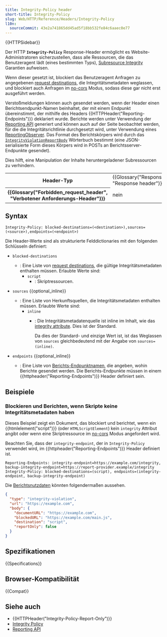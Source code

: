 ```yaml
---
title: Integrity-Policy header
short-title: Integrity-Policy
slug: Web/HTTP/Reference/Headers/Integrity-Policy
l10n:
  sourceCommit: 43e2a741865dd45ad5f18bb532fe84c6aaec0e77
---
```


{{HTTPSidebar}}

Der HTTP **`Integrity-Policy`** Response-Header ermöglicht es Website-Administratoren sicherzustellen, dass alle Ressourcen, die das Benutzeragent lädt (eines bestimmten Typs), [Subresource Integrity](/de/docs/Web/Security/Subresource_Integrity) Garantien aufweisen.

Wenn dieser gesetzt ist, blockiert das Benutzeragent Anfragen zu angegebenen [request destinations](/de/docs/Web/API/Request/destination), die Integritätsmetadaten weglassen, und blockiert auch Anfragen im [no-cors](/de/docs/Web/API/Request/mode#no-cors) Modus, sodass diese gar nicht erst ausgeführt werden.

Verstoßmeldungen können auch gesendet werden, wenn der Header einen Berichtsendpunkt-Namen beinhaltet, der mit einem Endpunkt übereinstimmt, der mithilfe des Headers {{HTTPHeader("Reporting-Endpoints")}} deklariert wurde.
Berichte werden unter Verwendung der [Reporting API](/de/docs/Web/API/Reporting_API) generiert und können auch auf der Seite beobachtet werden, für die die Integritätsrichtlinie durchgesetzt wird, unter Verwendung eines [ReportingObserver](/de/docs/Web/API/ReportingObserver).
Das Format des Berichtskörpers wird durch das [`IntegrityViolationReportBody`](/de/docs/Web/API/IntegrityViolationReportBody) Wörterbuch bestimmt (eine JSON-serialisierte Form dieses Körpers wird in POSTs an Berichtsserver-Endpunkte gesendet).

Dies hilft, eine Manipulation der Inhalte heruntergeladener Subressourcen zu verhindern.

<table class="properties">
  <tbody>
    <tr>
      <th scope="row">Header-Typ</th>
      <td>{{Glossary("Response_header", "Response header")}}</td>
    </tr>
    <tr>
      <th scope="row">{{Glossary("Forbidden_request_header", "Verbotener Anforderungs-Header")}}</th>
      <td>nein</td>
    </tr>
  </tbody>
</table>

## Syntax

```http
Integrity-Policy: blocked-destinations=(<destination>),sources=(<source>),endpoints=(<endpoint>)
```

Die Header-Werte sind als strukturierte Felddictionaries mit den folgenden Schlüsseln definiert:

- `blocked-destinations`
  - : Eine Liste von [request destinations](/de/docs/Web/API/Request/destination), die gültige Integritätsmetadaten enthalten müssen.
    Erlaubte Werte sind:
    - `script`
      - : Skriptressourcen.

- `sources` {{optional_inline}}
  - : Eine Liste von Herkunftsquellen, die Integritätsmetadaten enthalten müssen.
    Erlaubte Werte sind:
    - `inline`
      - : Die Integritätsmetadatenquelle ist inline im Inhalt, wie das [integrity attribute](/de/docs/Web/API/HTMLScriptElement/integrity).
        Dies ist der Standard.

        Da dies der Standard- und einzige Wert ist, ist das Weglassen von `sources` gleichbedeutend mit der Angabe von `sources=(inline)`.

- `endpoints` {{optional_inline}}
  - : Eine Liste von [Berichts-Endpunktnamen](/de/docs/Web/HTTP/Reference/Headers/Reporting-Endpoints#endpoint), die angeben, wohin Berichte gesendet werden.
    Die Berichts-Endpunkte müssen in einem {{httpheader("Reporting-Endpoints")}} Header definiert sein.

## Beispiele

### Blockieren und Berichten, wenn Skripte keine Integritätsmetadaten haben

Dieses Beispiel zeigt ein Dokument, das blockiert und berichtet, wenn ein {{htmlelement("script")}} (oder `HTMLScriptElement`) kein `integrity` Attribut angibt oder wenn eine Skriptressource im [no-cors](/de/docs/Web/API/Request/mode#no-cors) Modus angefordert wird.

Beachten Sie, dass der `integrity-endpoint`, der in `Integrity-Policy` verwendet wird, im {{httpheader("Reporting-Endpoints")}} Header definiert ist.

```http
Reporting-Endpoints: integrity-endpoint=https://example.com/integrity, backup-integrity-endpoint=https://report-provider.example/integrity
Integrity-Policy: blocked-destinations=(script), endpoints=(integrity-endpoint, backup-integrity-endpoint)
```

Die [Berichtsnutzdaten](/de/docs/Web/API/Reporting_API#reporting_server_endpoints) könnten folgendermaßen aussehen.

```json
{
  "type": "integrity-violation",
  "url": "https://example.com",
  "body": {
    "documentURL": "https://example.com",
    "blockedURL": "https://example.com/main.js",
    "destination": "script",
    "reportOnly": false
  }
}
```

## Spezifikationen

{{Specifications}}

## Browser-Kompatibilität

{{Compat}}

## Siehe auch

- {{HTTPHeader("Integrity-Policy-Report-Only")}}
- [Integrity Policy](/de/docs/Web/Security/Subresource_Integrity#integrity_policy)
- [Reporting API](/de/docs/Web/API/Reporting_API)
